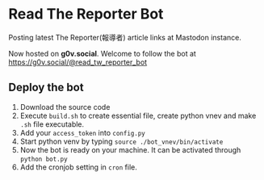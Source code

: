 # Read The Reporter Bot

Posting latest The Reporter(報導者) article links at Mastodon instance.

Now hosted on **g0v.social**. Welcome to follow the bot at https://g0v.social/@read_tw_reporter_bot

## Deploy the bot

1. Download the source code
2. Execute `build.sh` to create essential file, create python vnev and make `.sh` file executable.
3. Add your `access_token` into `config.py`
4. Start python venv by typing `source ./bot_vnev/bin/activate`
5. Now the bot is ready on your machine. It can be activated through `python bot.py`
6. Add the cronjob setting in `cron` file.
